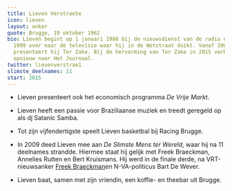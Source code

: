 ```yaml
---
title: Lieven Verstraete
icon: lieven
layout: anker
quote: Brugge, 19 oktober 1962
bio: Lieven begint op 1 januari 1988 bij de nieuwsdienst van de radio en stapt in
  1999 over naar de televisie waar hij in de Wetstraat duikt. Vanaf 2004 tot 2006
  presenteert hij Ter Zake. Bij de hervorming van Ter Zake in 2015 verhuist Verstraete
  opnieuw naar Het Journaal.
twitter: lievenverstrae1
slimste_deelnames: 11
start: 2015
---
```


* Lieven presenteert ook het economisch programma <cite>De Vrije Markt</cite>.

* Lieven heeft een passie voor Braziliaanse muziek en treedt geregeld op als dj Satanic Samba.

* Tot zijn vijfendertigste speelt Lieven basketbal bij Racing Brugge.

* In 2009 deed Lieven mee aan <cite>De Slimste Mens ter Wereld</cite>, waar hij na 11 deelnames strandde. Hiermee staat hij gelijk met Freek Braeckman, Annelies Rutten en Bert Kruismans. Hij werd in de finale derde, na VRT-nieuwsanker <a href="/anker/freek-braeckman">Freek Braeckman</a>en N-VA-politicus Bart De Wever.

* Lieven baat, samen met zijn vriendin, een koffie- en theebar uit Brugge.
